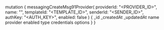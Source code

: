 mutation {
    messagingCreateMsg91Provider(
        providerId: "<PROVIDER_ID>",
        name: "<NAME>",
        templateId: "<TEMPLATE_ID>",
        senderId: "<SENDER_ID>",
        authKey: "<AUTH_KEY>",
        enabled: false
    ) {
        _id
        _createdAt
        _updatedAt
        name
        provider
        enabled
        type
        credentials
        options
    }
}
